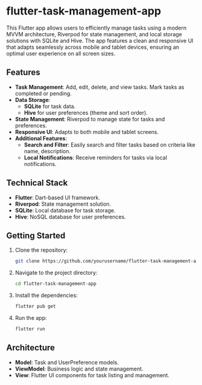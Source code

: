 # flutter-task-management-app
This Flutter app allows users to efficiently manage tasks using a modern MVVM architecture, Riverpod for state management, and local storage solutions with SQLite and Hive. The app features a clean and responsive UI that adapts seamlessly across mobile and tablet devices, ensuring an optimal user experience on all screen sizes.

## Features
- **Task Management**: Add, edit, delete, and view tasks. Mark tasks as completed or pending.
- **Data Storage**: 
  - **SQLite** for task data.
  - **Hive** for user preferences (theme and sort order).
- **State Management**: Riverpod to manage state for tasks and preferences.
- **Responsive UI**: Adapts to both mobile and tablet screens.
- **Additional Features**:
  - **Search and Filter**: Easily search and filter tasks based on criteria like name, description.
  - **Local Notifications**: Receive reminders for tasks via local notifications.

## Technical Stack
- **Flutter**: Dart-based UI framework.
- **Riverpod**: State management solution.
- **SQLite**: Local database for task storage.
- **Hive**: NoSQL database for user preferences.

## Getting Started
1. Clone the repository:
   ```bash
   git clone https://github.com/yourusername/flutter-task-management-app.git
   ```
2. Navigate to the project directory:
   ```bash
   cd flutter-task-management-app
   ```
3. Install the dependencies:
   ```bash
   flutter pub get
   ```
4. Run the app:
   ```bash
   flutter run
   ```

## Architecture
- **Model**: Task and UserPreference models.
- **ViewModel**: Business logic and state management.
- **View**: Flutter UI components for task listing and management.
